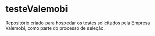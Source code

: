 # testeValemobi

Repositório criado para hospedar os testes solicitados pela Empresa Valemobi, como parte do processo de seleção.
